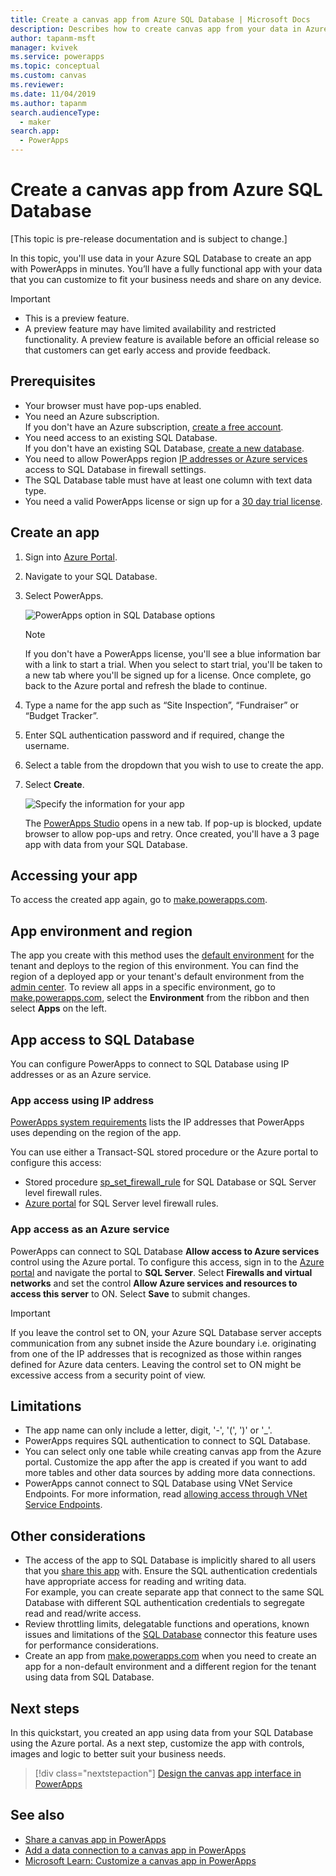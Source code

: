 ```yaml
---
title: Create a canvas app from Azure SQL Database | Microsoft Docs
description: Describes how to create canvas app from your data in Azure SQL Database
author: tapanm-msft
manager: kvivek
ms.service: powerapps
ms.topic: conceptual
ms.custom: canvas
ms.reviewer: 
ms.date: 11/04/2019
ms.author: tapanm
search.audienceType: 
  - maker
search.app: 
  - PowerApps
---
```

# Create a canvas app from Azure SQL Database

[This topic is pre-release documentation and is subject to change.]

In this topic, you'll use data in your Azure SQL Database to create an app with PowerApps in minutes. You’ll have a fully functional app with your data that you can customize to fit your business needs and share  on any device.

> [!IMPORTANT]
> - This is a preview feature.
> - A preview feature may have limited availability and restricted functionality. A preview feature is available before an official release so that customers can get early access and provide feedback.

## Prerequisites

- Your browser must have pop-ups enabled.
- You need an Azure subscription. </br>If you don't have an Azure subscription, [create a free account](https://azure.microsoft.com/free/).
- You need access to an existing SQL Database. </br> If you don't have an existing SQL Database, [create a new database](https://docs.microsoft.com/en-us/azure/sql-database/sql-database-single-database-get-started?tabs=azure-portal).
- You need to allow PowerApps region [IP addresses or Azure services](#app-access-to-sql-database) access to SQL Database in firewall settings.
- The SQL Database table must have at least one column with text data type.
- You need a valid PowerApps license or sign up for a [30 day trial license](../signup-for-powerapps.md).

## Create an app

1. Sign into [Azure Portal](https://portal.azure.com).
2. Navigate to your SQL Database.
3. Select PowerApps.

    
    ![PowerApps option in SQL Database options](./media/app-from-azure-sql-database/powerapps-link-azure-portal.png "PowerApps option inside SQL Database")

    > [!NOTE]
    > If you don't have a PowerApps license, you'll see a blue information bar with a link to start a trial. When you select to start trial, you'll be taken to a new tab where you'll be signed up for a license. Once complete, go back to the Azure portal and refresh the blade to continue.

4. Type a name for the app such as “Site Inspection”, “Fundraiser” or “Budget Tracker”.

5. Enter SQL authentication password and if required, change the username.
6. Select a table from the dropdown that you wish to use to create the app.

7. Select **Create**.


    ![Specify the information for your app](./media/app-from-azure-sql-database/powerapps-create-page-azure-portal.png "Specify the information for your app")

    The [PowerApps Studio](https://create.powerapps.com/studio/) opens in a new tab. If pop-up is blocked, update browser to allow pop-ups and retry. Once created, you'll have a 3 page app with data from your SQL Database.

## Accessing your app

To access the created app again, go to [make.powerapps.com](https://make.powerapps.com).

## App environment and region

The app you create with this method uses the [default environment](https://docs.microsoft.com/power-platform/admin/environments-overview#the-default-environment) for the tenant and deploys to the region of this environment. You can find the region of a deployed app or your tenant's default environment from the [admin center](https://docs.microsoft.com/power-platform/admin/regions-overview#how-do-i-find-out-where-my-app-is-deployed). To review all apps in a specific environment, go to [make.powerapps.com](https://make.powerapps.com), select the **Environment** from the ribbon and then select **Apps** on the left.

## App access to SQL Database

You can configure PowerApps to connect to SQL Database using IP addresses or as an Azure service.

### App access using IP address

[PowerApps system requirements](limits-and-config.md#ip-addresses) lists the IP addresses that PowerApps uses depending on the region of the app.

You can use either a Transact-SQL stored procedure or the Azure portal to configure this access:

- Stored procedure [sp_set_firewall_rule](https://docs.microsoft.com/sql/relational-databases/system-stored-procedures/sp-set-firewall-rule-azure-sql-database?view=azuresqldb-current) for SQL Database or SQL Server level firewall rules.
- [Azure portal](https://docs.microsoft.com/azure/sql-database/sql-database-firewall-configure) for SQL Server level firewall rules.

### App access as an Azure service

PowerApps can connect to SQL Database **Allow access to Azure services** control using the Azure portal. To configure this access, sign in to the [Azure portal](https://portal.azure.com/) and navigate the portal to **SQL Server**. Select **Firewalls and virtual networks** and set the control **Allow Azure services and resources to access this server** to ON. Select **Save** to submit changes.

> [!IMPORTANT]
> If you leave the control set to ON, your Azure SQL Database server accepts communication from any subnet inside the Azure boundary i.e. originating from one of the IP addresses that is recognized as those within ranges defined for Azure data centers. Leaving the control set to ON might be excessive access from a security point of view.

## Limitations

- The app name can only include a letter, digit, '-', '(', ')' or '_'.
- PowerApps requires SQL authentication to connect to SQL Database.
- You can select only one table while creating canvas app from the Azure portal. Customize the app after the app is created if you want to add more tables and other data sources by adding more data connections.
- PowerApps cannot connect to SQL Database using VNet Service Endpoints. For more information, read [allowing access through VNet Service Endpoints](https://docs.microsoft.com/azure/sql-database/sql-database-vnet-service-endpoint-rule-overview).

## Other considerations

- The access of the app to SQL Database is implicitly shared to all users that you [share this app](share-app.md) with. Ensure the SQL authentication credentials have appropriate access for reading and writing data. </br> For example, you can create separate app that connect to the same SQL Database with different SQL authentication credentials to segregate read and read/write access.
- Review throttling limits, delegatable functions and operations, known issues and limitations of the [SQL Database](https://docs.microsoft.com/connectors/sql/) connector this feature uses for performance considerations.
- Create an app from [make.powerapps.com](https://make.powerapps.com) when you need to create an app for a non-default environment and a different region for the tenant using data from SQL Database.

## Next steps

In this quickstart, you created an app using data from your SQL Database using the Azure portal. As a next step, customize the app with controls, images and logic to better suit your business needs.

> [!div class="nextstepaction"]
> [Design the canvas app interface in PowerApps](add-configure-controls.md)

## See also

- [Share a canvas app in PowerApps](share-app.md) </br>
- [Add a data connection to a canvas app in PowerApps](add-data-connection.md#add-data-source)</br>
- [Microsoft Learn: Customize a canvas app in PowerApps](https://docs.microsoft.com/learn/modules/customize-apps-in-powerapps/)
